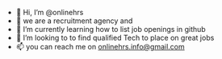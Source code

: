 - 👋 Hi, I’m @onlinehrs
- 👀 we are a recruitment agency and 
- 🌱 I’m currently learning how to list job openings in github
- 💞️ I’m looking to to find qualified  Tech to place on great jobs
- 📫 you can reach me on onlinehrs.info@gmail.com

<!---
onlinehrs/onlinehrs is a ✨ special ✨ repository because its `README.md` (this file) appears on your GitHub profile.
You can click the Preview link to take a look at your changes.
--->
